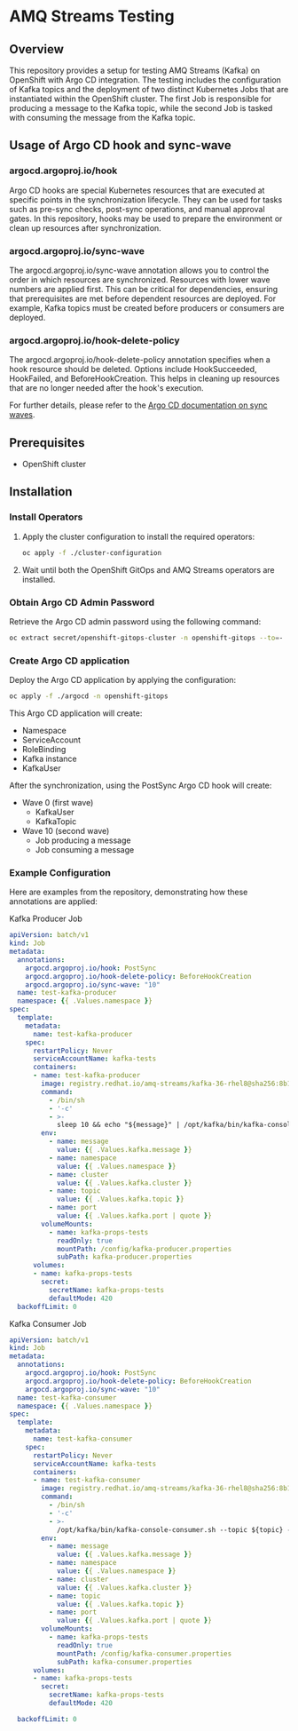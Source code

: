 # AMQ Streams Testing

## Overview
This repository provides a setup for testing AMQ Streams (Kafka) on OpenShift with Argo CD integration. The testing includes the configuration of Kafka topics and the deployment of two distinct Kubernetes Jobs that are instantiated within the OpenShift cluster. The first Job is responsible for producing a message to the Kafka topic, while the second Job is tasked with consuming the message from the Kafka topic.

## Usage of Argo CD hook and sync-wave 

### argocd.argoproj.io/hook
Argo CD hooks are special Kubernetes resources that are executed at specific points in the synchronization lifecycle. They can be used for tasks such as pre-sync checks, post-sync operations, and manual approval gates. In this repository, hooks may be used to prepare the environment or clean up resources after synchronization.

### argocd.argoproj.io/sync-wave
The argocd.argoproj.io/sync-wave annotation allows you to control the order in which resources are synchronized. Resources with lower wave numbers are applied first. This can be critical for dependencies, ensuring that prerequisites are met before dependent resources are deployed. For example, Kafka topics must be created before producers or consumers are deployed.

### argocd.argoproj.io/hook-delete-policy
The argocd.argoproj.io/hook-delete-policy annotation specifies when a hook resource should be deleted. Options include HookSucceeded, HookFailed, and BeforeHookCreation. This helps in cleaning up resources that are no longer needed after the hook's execution.

For further details, please refer to the [Argo CD documentation on sync waves](https://argo-cd.readthedocs.io/en/stable/user-guide/sync-waves/).

## Prerequisites
- OpenShift cluster

## Installation

### Install Operators
1. Apply the cluster configuration to install the required operators:
    ```bash
    oc apply -f ./cluster-configuration
    ```
2. Wait until both the OpenShift GitOps and AMQ Streams operators are installed.

### Obtain Argo CD Admin Password
Retrieve the Argo CD admin password using the following command:
```bash
oc extract secret/openshift-gitops-cluster -n openshift-gitops --to=-
```

### Create Argo CD application

Deploy the Argo CD application by applying the configuration:

```bash
oc apply -f ./argocd -n openshift-gitops
```

This Argo CD application will create:
- Namespace
- ServiceAccount
- RoleBinding
- Kafka instance
- KafkaUser

After the synchronization, using the PostSync Argo CD hook will create:
- Wave 0 (first wave)
  - KafkaUser
  - KafkaTopic
- Wave 10 (second wave)
  - Job producing a message
  - Job consuming a message 

### Example Configuration
Here are examples from the repository, demonstrating how these annotations are applied:

Kafka Producer Job
```yaml
apiVersion: batch/v1
kind: Job
metadata:
  annotations:
    argocd.argoproj.io/hook: PostSync
    argocd.argoproj.io/hook-delete-policy: BeforeHookCreation
    argocd.argoproj.io/sync-wave: "10"
  name: test-kafka-producer
  namespace: {{ .Values.namespace }}  
spec:
  template:
    metadata:
      name: test-kafka-producer
    spec:
      restartPolicy: Never
      serviceAccountName: kafka-tests     
      containers:
      - name: test-kafka-producer
        image: registry.redhat.io/amq-streams/kafka-36-rhel8@sha256:8b10bfb697b48ba3ed246fb846384f4cc67f05f670e9521edf0f47f829869404
        command:
          - /bin/sh
          - '-c'
          - >-
            sleep 10 && echo "${message}" | /opt/kafka/bin/kafka-console-producer.sh --topic ${topic} --bootstrap-server ${cluster}-kafka-bootstrap:${port} --producer.config=/config/kafka-producer.properties  || exit 1
        env:
          - name: message
            value: {{ .Values.kafka.message }}
          - name: namespace
            value: {{ .Values.namespace }}  
          - name: cluster
            value: {{ .Values.kafka.cluster }} 
          - name: topic
            value: {{ .Values.kafka.topic }}     
          - name: port
            value: {{ .Values.kafka.port | quote }}
        volumeMounts:
          - name: kafka-props-tests
            readOnly: true
            mountPath: /config/kafka-producer.properties
            subPath: kafka-producer.properties
      volumes:
      - name: kafka-props-tests
        secret:
          secretName: kafka-props-tests
          defaultMode: 420           
  backoffLimit: 0
```


Kafka Consumer Job
```yaml
apiVersion: batch/v1
kind: Job
metadata:
  annotations:
    argocd.argoproj.io/hook: PostSync
    argocd.argoproj.io/hook-delete-policy: BeforeHookCreation
    argocd.argoproj.io/sync-wave: "10"
  name: test-kafka-consumer
  namespace: {{ .Values.namespace }}  
spec:
  template:
    metadata:
      name: test-kafka-consumer
    spec:
      restartPolicy: Never
      serviceAccountName: kafka-tests
      containers:
      - name: test-kafka-consumer
        image: registry.redhat.io/amq-streams/kafka-36-rhel8@sha256:8b10bfb697b48ba3ed246fb846384f4cc67f05f670e9521edf0f47f829869404
        command:
          - /bin/sh
          - '-c'
          - >-
            /opt/kafka/bin/kafka-console-consumer.sh --topic ${topic} --bootstrap-server ${cluster}-kafka-bootstrap:${port} --consumer.config=/config/kafka-consumer.properties --max-messages 1 | grep "${message}" || exit 1
        env:
          - name: message
            value: {{ .Values.kafka.message }}
          - name: namespace
            value: {{ .Values.namespace }}  
          - name: cluster
            value: {{ .Values.kafka.cluster }}                      
          - name: topic
            value: {{ .Values.kafka.topic }}      
          - name: port
            value: {{ .Values.kafka.port | quote }}       
        volumeMounts:
          - name: kafka-props-tests
            readOnly: true
            mountPath: /config/kafka-consumer.properties
            subPath: kafka-consumer.properties
      volumes:
      - name: kafka-props-tests
        secret:
          secretName: kafka-props-tests
          defaultMode: 420

  backoffLimit: 0
```